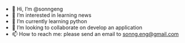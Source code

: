 - 👋 Hi, I’m @sonngeng
- 👀 I’m interested in learning news
- 🌱 I’m currently learning python
- 💞️ I’m looking to collaborate on develop an application
- 📫 How to reach me: please send an email to sonng.eng@gmail.com

<!---
sonngeng/sonngeng is a ✨ special ✨ repository because its `README.md` (this file) appears on your GitHub profile.
You can click the Preview link to take a look at your changes.
--->
